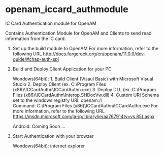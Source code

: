 # openam_iccard_authmodule
IC Card Authentication module for OpenAM

Contains Authentication Module for OpenAM and Clients to send read information from the IC card.

1. Set up the build module to OpenAM
   For more information, refer to the following URL
   http://docs.forgerock.org/en/openam/11.0.0/dev-guide/#chap-auth-spi
2. Build and Deploy Client Application for your PC
   
   Wondows(64bit): 1. Build Client (Visaul Basic) with Microsoft Visual Studio
                   2. Deploy Client (ex. C:\Program Files (x86)\ICCardAuthn\ICCardAuthn.exe)
                   3. Deploy DLL (ex. C:\Program Files (x86)\ICCardAuthn\Interop.SHDocVw.dll)
                   4. Custom URI Schema set to the windows registry
                       URI: openam://                  
                       Command: C:\Program Files (x86)\ICCardAuthn\ICCardAuthn.exe 
                      For more information, refer to the following URL
                      https://msdn.microsoft.com/ja-jp/library/ie/aa767914(v=vs.85).aspx 
    
   Android: Coming Soon ...

3. Start Authentication with your browzer

   Wondows(64bit): internet explorer